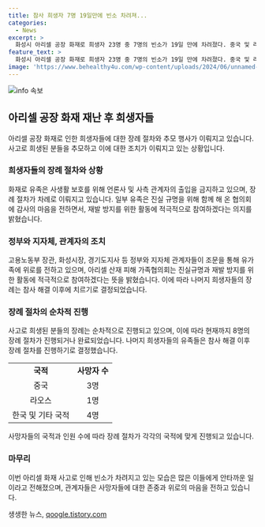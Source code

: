 ```yaml
---
title: 참사 희생자 7명 19일만에 빈소 차려져...
categories:
  - News
excerpt: >
  화성시 아리셀 공장 화재로 희생자 23명 중 7명의 빈소가 19일 만에 차려졌다. 중국 및 라오스 국적 사망자들과 한국인 부부의 빈소는 장례식장에 마련됐고, 고용노동부 장관과 화성시장, 경기도지사 등이 조문했다. 유족과 조문객 외 출입이 금지된 가운데 장례 절차가 진행되고, 아리셀 산재 피해 가족협의회는 진실규명과 재발 방지를 위해 노력하겠다고 밝혔다. 나머지 희생자들에 대한 장례는 참사 해결 이후 진행될 예정이다.
feature_text: >
  화성시 아리셀 공장 화재로 희생자 23명 중 7명의 빈소가 19일 만에 차려졌다. 중국 및 라오스 국적 사망자들과 한국인 부부의 빈소는 장례식장에 마련됐고, 고용노동부 장관과 화성시장, 경기도지사 등이 조문했다. 유족과 조문객 외 출입이 금지된 가운데 장례 절차가 진행되고, 아리셀 산재 피해 가족협의회는 진실규명과 재발 방지를 위해 노력하겠다고 밝혔다. 나머지 희생자들에 대한 장례는 참사 해결 이후 진행될 예정이다.
image: 'https://www.behealthy4u.com/wp-content/uploads/2024/06/unnamed-file.png'
---
```


<p><img src="https://www.behealthy4u.com/wp-content/uploads/2024/06/unnamed-file.png" alt="info 속보" /></p>

<h2 data-ke-size="size26">아리셀 공장 화재 재난 후 희생자들</h2>

<p data-ke-size="size16">아리셀 공장 화재로 인한 희생자들에 대한 장례 절차와 추모 행사가 이뤄지고 있습니다. 사고로 희생된 분들을 추모하고 이에 대한 조치가 이뤄지고 있는 상황입니다.</p>

<h3>희생자들의 장례 절차와 상황</h3>

<p data-ke-size="size16">화재로 유족은 사생활 보호를 위해 언론사 및 사측 관계자의 출입을 금지하고 있으며, 장례 절차가 차례로 이뤄지고 있습니다. 일부 유족은 진실 규명을 위해 함께 해 온 협의회에 감사의 마음을 전하면서, 재발 방지를 위한 활동에 적극적으로 참여하겠다는 의지를 밝혔습니다.</p>

<h3>정부와 지자체, 관계자의 조치</h3>

<p data-ke-size="size16">고용노동부 장관, 화성시장, 경기도지사 등 정부와 지자체 관계자들이 조문을 통해 유가족에 위로를 전하고 있으며, 아리셀 산재 피해 가족협의회는 진실규명과 재발 방지를 위한 활동에 적극적으로 참여하겠다는 뜻을 밝혔습니다. 이에 따라 나머지 희생자들의 장례는 참사 해결 이후에 치르기로 결정되었습니다.</p>

<h3>장례 절차의 순차적 진행</h3>

<p data-ke-size="size16">사고로 희생된 분들의 장례는 순차적으로 진행되고 있으며, 이에 따라 현재까지 8명의 장례 절차가 진행되거나 완료되었습니다. 나머지 희생자들의 유족들은 참사 해결 이후 장례 절차를 진행하기로 결정했습니다.</p>

<table>
  <tr>
    <td style="text-align: center; height: 17px;"><b>국적</b></td>
    <td style="text-align: center; height: 17px;"><b>사망자 수</b></td>
  </tr>
  <tr>
    <td style="text-align: center; height: 17px;">중국</td>
    <td style="text-align: center; height: 17px;">3명</td>
  </tr>
  <tr>
    <td style="text-align: center; height: 17px;">라오스</td>
    <td style="text-align: center; height: 17px;">1명</td>
  </tr>
  <tr>
    <td style="text-align: center; height: 17px;">한국 및 기타 국적</td>
    <td style="text-align: center; height: 17px;">4명</td>
  </tr>
</table>

<p data-ke-size="size16">사망자들의 국적과 인원 수에 따라 장례 절차가 각각의 국적에 맞게 진행되고 있습니다.</p>

<h3>마무리</h3>

<p data-ke-size="size16">이번 아리셀 화재 사고로 인해 빈소가 차려지고 있는 모습은 많은 이들에게 안타까운 일이라고 전해졌으며, 관계자들은 사망자들에 대한 존중과 위로의 마음을 전하고 있습니다. </p>
생생한 뉴스, <a href="https://qoogle.tistory.com" rel="dofollow">qoogle.tistory.com</a>



